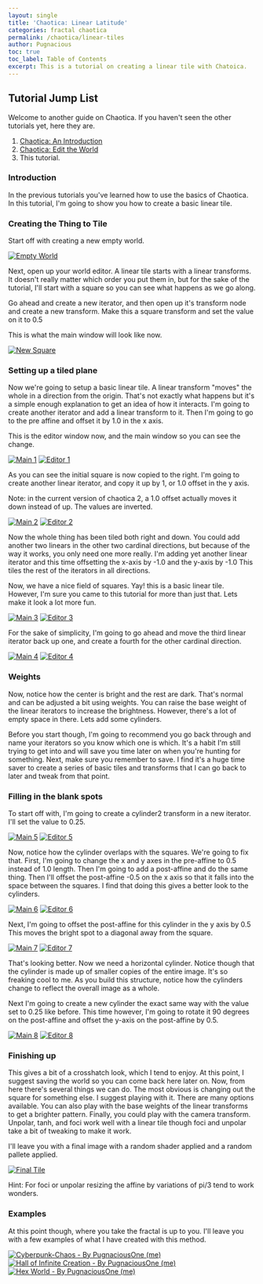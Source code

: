 ```yaml
---
layout: single
title: 'Chaotica: Linear Latitude'
categories: fractal chaotica
permalink: /chaotica/linear-tiles
author: Pugnacious
toc: true
toc_label: Table of Contents
excerpt: This is a tutorial on creating a linear tile with Chatoica.
---
```


## []()Tutorial Jump List

Welcome to another guide on Chaotica. If you haven't seen the other tutorials yet, here they are.

1. [Chaotica: An Introduction][tutorial1]
2. [Chaotica: Edit the World][tutorial2]
3. This tutorial.

### []()Introduction

In the previous tutorials you've learned how to use the basics of Chaotica. In this tutorial, I'm going to show you how to create a basic linear tile.

### []()Creating the Thing to Tile

Start off with creating a new empty world.

[![Empty World](/assets/images/chaotica-linear-tiles/chaotica_XXQctoQSU9.png)](/assets/images/chaotica-linear-tiles/chaotica_XXQctoQSU9.png)

Next, open up your world editor. A linear tile starts with a linear transforms. It doesn't really matter which order you put them in, but for the sake of the tutorial, I'll start with a square so you can see what happens as we go along.

Go ahead and create a new iterator, and then open up it's transform node and create a new transform. Make this a square transform and set the value on it to 0.5

This is what the main window will look like now.

[![New Square](/assets/images/chaotica-linear-tiles/chaotica_lWbJUCwxFJ.png)](/assets/images/chaotica-linear-tiles/chaotica_lWbJUCwxFJ.png)

### []()Setting up a tiled plane

Now we're going to setup a basic linear tile. A linear transform "moves" the whole in a direction from the origin. That's not exactly what happens but it's a simple enough explanation to get an idea of how it interacts. I'm going to create another iterator and add a linear transform to it. Then I'm going to go to the pre affine and offset it by 1.0 in the x axis.

This is the editor window now, and the main window so you can see the change.

[![Main 1](/assets/images/chaotica-linear-tiles/chaotica_9vuUcwh89U.png)](/assets/images/chaotica-linear-tiles/chaotica_9vuUcwh89U.png) [![Editor 1](/assets/images/chaotica-linear-tiles/chaotica_Xq2Ljk0bn2.png)](/assets/images/chaotica-linear-tiles/chaotica_Xq2Ljk0bn2.png)

As you can see the initial square is now copied to the right. I'm going to create another linear iterator, and copy it up by 1, or 1.0 offset in the y axis.

Note: in the current version of chaotica 2, a 1.0 offset actually moves it down instead of up. The values are inverted.

[![Main 2](/assets/images/chaotica-linear-tiles/chaotica_cV1kA4qPqa.png)](/assets/images/chaotica-linear-tiles/chaotica_cV1kA4qPqa.png) [![Editor 2](/assets/images/chaotica-linear-tiles/chaotica_3Kz4m3KUn6.png)](/assets/images/chaotica-linear-tiles/chaotica_3Kz4m3KUn6.png)

Now the whole thing has been tiled both right and down. You could add another two linears in the other two cardinal directions, but because of the way it works, you only need one more really. I'm adding yet another linear iterator and this time offsetting the x-axis by -1.0 and the y-axis by -1.0 This tiles the rest of the iterators in all directions.

Now, we have a nice field of squares. Yay! this is a basic linear tile. However, I'm sure you came to this tutorial for more than just that. Lets make it look a lot more fun.

[![Main 3](/assets/images/chaotica-linear-tiles/chaotica_p6ya7oOICW.png)](/assets/images/chaotica-linear-tiles/chaotica_p6ya7oOICW.png) [![Editor 3](/assets/images/chaotica-linear-tiles/chaotica_2FKtDy6Az9.png)](/assets/images/chaotica-linear-tiles/chaotica_2FKtDy6Az9.png)

For the sake of simplicity, I'm going to go ahead and move the third linear iterator back up one, and create a fourth for the other cardinal direction.

[![Main 4](/assets/images/chaotica-linear-tiles/chaotica_tc4w2POwpl.png)](/assets/images/chaotica-linear-tiles/chaotica_tc4w2POwpl.png) [![Editor 4](/assets/images/chaotica-linear-tiles/chaotica_sFsj0GDn0a.png)](/assets/images/chaotica-linear-tiles/chaotica_sFsj0GDn0a.png)

### []()Weights

Now, notice how the center is bright and the rest are dark. That's normal and can be adjusted a bit using weights. You can raise the base weight of the linear iterators to increase the brightness. However, there's a lot of empty space in there. Lets add some cylinders.

Before you start though, I'm going to recommend you go back through and name your iterators so you know which one is which. It's a habit I'm still trying to get into and will save you time later on when you're hunting for something. Next, make sure you remember to save. I find it's a huge time saver to create a series of basic tiles and transforms that I can go back to later and tweak from that point.

### []()Filling in the blank spots

To start off with, I'm going to create a cylinder2 transform in a new iterator. I'll set the value to 0.25.

[![Main 5](/assets/images/chaotica-linear-tiles/chaotica_l628Fuhrii.png)](/assets/images/chaotica-linear-tiles/chaotica_l628Fuhrii.png) [![Editor 5](/assets/images/chaotica-linear-tiles/chaotica_863lh2eJUq.png)](/assets/images/chaotica-linear-tiles/chaotica_863lh2eJUq.png)

Now, notice how the cylinder overlaps with the squares. We're going to fix that. First, I'm going to change the x and y axes in the pre-affine to 0.5 instead of 1.0 length. Then I'm going to add a post-affine and do the same thing. Then I'll offset the post-affine -0.5 on the x axis so that it falls into the space between the squares. I find that doing this gives a better look to the cylinders.

[![Main 6](/assets/images/chaotica-linear-tiles/chaotica_TMry7L9B2q.png)](/assets/images/chaotica-linear-tiles/chaotica_TMry7L9B2q.png) [![Editor 6](/assets/images/chaotica-linear-tiles/chaotica_6aT0N1hCV9.png)](/assets/images/chaotica-linear-tiles/chaotica_6aT0N1hCV9.png)

Next, I'm going to offset the post-affine for this cylinder in the y axis by 0.5 This moves the bright spot to a diagonal away from the square.

[![Main 7](/assets/images/chaotica-linear-tiles/chaotica_I1O036R1qM.png)](/assets/images/chaotica-linear-tiles/chaotica_I1O036R1qM.png) [![Editor 7](/assets/images/chaotica-linear-tiles/chaotica_25qS61IXhz.png)](/assets/images/chaotica-linear-tiles/chaotica_25qS61IXhz.png)

That's looking better. Now we need a horizontal cylinder. Notice though that the cylinder is made up of smaller copies of the entire image. It's so freaking cool to me. As you build this structure, notice how the cylinders change to reflect the overall image as a whole.

Next I'm going to create a new cylinder the exact same way with the value set to 0.25 like before. This time however, I'm going to rotate it 90 degrees on the post-affine and offset the y-axis on the post-affine by 0.5.

[![Main 8](/assets/images/chaotica-linear-tiles/chaotica_dZnwUpDVFd.png)](/assets/images/chaotica-linear-tiles/chaotica_dZnwUpDVFd.png) [![Editor 8](/assets/images/chaotica-linear-tiles/chaotica_bOsNsc8vmM.png)](/assets/images/chaotica-linear-tiles/chaotica_bOsNsc8vmM.png)

### []()Finishing up

This gives a bit of a crosshatch look, which I tend to enjoy. At this point, I suggest saving the world so you can come back here later on. Now, from here there's several things we can do. The most obvious is changing out the square for something else. I suggest playing with it. There are many options available. You can also play with the base weights of the linear transforms to get a brighter pattern. Finally, you could play with the camera transform. Unpolar, tanh, and foci work well with a linear tile though foci and unpolar take a bit of tweaking to make it work.

I'll leave you with a final image with a random shader applied and a random pallete applied.

[![Final Tile](/assets/images/chaotica-linear-tiles/linear-tile.png)](/assets/images/chaotica-linear-tiles/linear-tile.png)

Hint: For foci or unpolar resizing the affine by variations of pi/3 tend to work wonders.

### []()Examples

At this point though, where you take the fractal is up to you. I'll leave you with a few examples of what I have created with this method.

[![Cyberpunk-Chaos - By PugnaciousOne (me)](https://images-wixmp-ed30a86b8c4ca887773594c2.wixmp.com/f/c44d1498-1c89-4141-bf98-d14781623673/ddzpznz-7d8b956f-7c49-4b68-9b99-f2211ddf2b28.png?token=eyJ0eXAiOiJKV1QiLCJhbGciOiJIUzI1NiJ9.eyJzdWIiOiJ1cm46YXBwOiIsImlzcyI6InVybjphcHA6Iiwib2JqIjpbW3sicGF0aCI6IlwvZlwvYzQ0ZDE0OTgtMWM4OS00MTQxLWJmOTgtZDE0NzgxNjIzNjczXC9kZHpwem56LTdkOGI5NTZmLTdjNDktNGI2OC05Yjk5LWYyMjExZGRmMmIyOC5wbmcifV1dLCJhdWQiOlsidXJuOnNlcnZpY2U6ZmlsZS5kb3dubG9hZCJdfQ.XJI3XGLZxommfWciOxB_suJOqTWsokCHlGAQszIXNF0)](https://www.deviantart.com/monkeyshack/art/Cyberpunk-Chaos-846059471) [![Hall of Infinite Creation - By PugnaciousOne (me)](https://images-wixmp-ed30a86b8c4ca887773594c2.wixmp.com/f/c44d1498-1c89-4141-bf98-d14781623673/de0fy7x-7d5ca4ad-82a6-4602-af91-58f4a2523392.png?token=eyJ0eXAiOiJKV1QiLCJhbGciOiJIUzI1NiJ9.eyJzdWIiOiJ1cm46YXBwOiIsImlzcyI6InVybjphcHA6Iiwib2JqIjpbW3sicGF0aCI6IlwvZlwvYzQ0ZDE0OTgtMWM4OS00MTQxLWJmOTgtZDE0NzgxNjIzNjczXC9kZTBmeTd4LTdkNWNhNGFkLTgyYTYtNDYwMi1hZjkxLTU4ZjRhMjUyMzM5Mi5wbmcifV1dLCJhdWQiOlsidXJuOnNlcnZpY2U6ZmlsZS5kb3dubG9hZCJdfQ.ybylbP7gM_xlo7C8D23WM6sBF5IbwMH2C3WeUfJJ9I4)](https://www.deviantart.com/monkeyshack/art/Hall-of-Infinite-Creation-847270653) [![Hex World - By PugnaciousOne (me)](https://images-wixmp-ed30a86b8c4ca887773594c2.wixmp.com/f/c44d1498-1c89-4141-bf98-d14781623673/de1lz89-91a70a81-7444-4bdf-bc0d-7944787f25ec.png?token=eyJ0eXAiOiJKV1QiLCJhbGciOiJIUzI1NiJ9.eyJzdWIiOiJ1cm46YXBwOiIsImlzcyI6InVybjphcHA6Iiwib2JqIjpbW3sicGF0aCI6IlwvZlwvYzQ0ZDE0OTgtMWM4OS00MTQxLWJmOTgtZDE0NzgxNjIzNjczXC9kZTFsejg5LTkxYTcwYTgxLTc0NDQtNGJkZi1iYzBkLTc5NDQ3ODdmMjVlYy5wbmcifV1dLCJhdWQiOlsidXJuOnNlcnZpY2U6ZmlsZS5kb3dubG9hZCJdfQ.IZ945Du_WCgdzzXqtrewXrZKrYfsdpkctNKP6GZyvX4)](https://www.deviantart.com/monkeyshack/art/Hex-World-849231513)

[tutorial1]: https://www.pugnacious.site/chaotica/introduction
[tutorial2]: https://www.pugnacious.site/chaotica/editor
[tutorial3]: https://www.pugnacious.site/chaotica/linear-tiles
